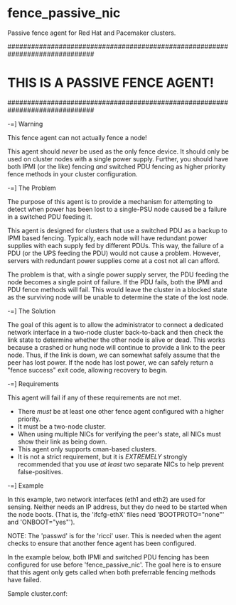 fence_passive_nic
=================

Passive fence agent for Red Hat and Pacemaker clusters. 

##############################################################################
#                       THIS IS A PASSIVE FENCE AGENT!                       #
##############################################################################

-=] Warning

This fence agent can not actually fence a node!

This agent should _never_ be used as the only fence device. It should only be
used on cluster nodes with a single power supply. Further, you should have 
both IPMI (or the like) fencing *and* switched PDU fencing as higher priority
fence methods in your cluster configuration.


-=] The Problem

The purpose of this agent is to provide a mechanism for attempting to detect
when power has been lost to a single-PSU node caused be a failure in a
switched PDU feeding it.

This agent is designed for clusters that use a switched PDU as a backup to
IPMI based fencing. Typically, each node will have redundant power supplies
with each supply fed by different PDUs. This way, the failure of a PDU (or the
UPS feeding the PDU) would not cause a problem. However, servers with
redundant power supplies come at a cost not all can afford.

The problem is that, with a single power supply server, the PDU feeding the 
node becomes a single point of failure. If the PDU fails, both the IPMI and
PDU fence methods will fail. This would leave the cluster in a blocked state
as the surviving node will be unable to determine the state of the lost node.


-=] The Solution

The goal of this agent is to allow the administrator to connect a dedicated
network interface in a two-node cluster back-to-back and then check the link
state to determine whether the other node is alive or dead. This works because
a crashed or hung node will continue to provide a link to the peer node. Thus,
if the link is down, we can somewhat safely assume that the peer has lost 
power. If the node has lost power, we can safely return a "fence success" exit
code, allowing recovery to begin.


-=] Requirements

This agent will fail if any of these requirements are not met.

* There _must_ be at least one other fence agent configured with a higher
  priority.
* It must be a two-node cluster.
* When using multiple NICs for verifying the peer's state, all NICs must show
  their link as being down.
* This agent only supports cman-based clusters.
* It is not a strict requirement, but it is *EXTREMELY* strongly recommended
  that you use _at_ _least_ two separate NICs to help prevent false-positives.


-=] Example

In this example, two network interfaces (eth1 and eth2)  are used for sensing.
Neither needs an IP address, but they do need to be started when the node 
boots. (That is, the 'ifcfg-ethX' files need 'BOOTPROTO="none"' and 
'ONBOOT="yes"').

NOTE: The 'passwd' is for the 'ricci' user. This is needed when the agent 
      checks to ensure that another fence agent has been configured.

In the example below, both IPMI and switched PDU fencing has been configured
for use before 'fence_passive_nic'. The goal here is to ensure that this 
agent only gets called when both preferrable fencing methods have failed.


Sample cluster.conf:

<?xml version="1.0"?>
<cluster config_version="4" name="an-cluster-04">
	<cman expected_votes="1" two_node="1"/>
	<clusternodes>
		<clusternode name="an-c04n01.alteeve.ca" nodeid="1">
			<fence>
				<method name="ipmi">
					<device action="reboot" delay="15" name="ipmi_n01"/>
				</method>
				<method name="pdu">
					<device action="reboot" name="pdu1" port="1"/>
				</method>
				<method name="nic">
					<device action="reboot" name="nic" port="eth1,eth2"/>
				</method>
			</fence>
		</clusternode>
		<clusternode name="an-c04n02.alteeve.ca" nodeid="2">
			<fence>
				<method name="ipmi">
					<device action="reboot" name="ipmi_n02"/>
				</method>
				<method name="pdu">
					<device action="reboot" name="pdu2" port="1"/>
				</method>
				<method name="nic">
					<device action="reboot" name="nic" port="eth1,eth2"/>
				</method>
			</fence>
		</clusternode>
	</clusternodes>
	<fencedevices>
		<fencedevice agent="fence_ipmilan" ipaddr="an-c04n01.ipmi" login="admin" name="ipmi_n01" passwd="secret"/>
		<fencedevice agent="fence_ipmilan" ipaddr="an-c04n02.ipmi" login="admin" name="ipmi_n02" passwd="secret"/>
		<fencedevice agent="fence_apc_snmp" ipaddr="an-p03.alteeve.ca" name="pdu1"/>
		<fencedevice agent="fence_apc_snmp" ipaddr="an-p04.alteeve.ca" name="pdu2"/>
		<fencedevice agent="fence_passive_nic" name="nic" passwd="secret"/>
	</fencedevices>
	<fence_daemon post_join_delay="30"/>
	<totem rrp_mode="none" secauth="off"/>
</cluster>

